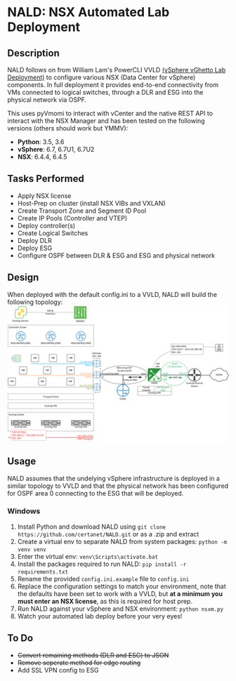 # NALD: NSX Automated Lab Deployment

## Description

NALD follows on from William Lam's PowerCLI VVLD [(vSphere vGhetto Lab Deployment)](https://github.com/lamw/vghetto-vsphere-automated-lab-deployment) to configure various NSX (Data Center for vSphere) components. In full deployment it provides end-to-end connectivity from VMs connected to logical switches, through a DLR and ESG into the physical network via OSPF.

This uses pyVmomi to interact with vCenter and the native REST API to interact with the NSX Manager and has been tested on the following versions (others should work but YMMV):
- **Python**: 3.5, 3.6
- **vSphere**: 6.7, 6.7U1, 6.7U2
- **NSX**: 6.4.4, 6.4.5


## Tasks Performed

* Apply NSX license
* Host-Prep on cluster (install NSX VIBs and VXLAN)
* Create Transport Zone and Segment ID Pool
* Create IP Pools (Controller and VTEP)
* Deploy controller(s)
* Create Logical Switches
* Deploy DLR
* Deploy ESG
* Configure OSPF between DLR & ESG and ESG and physical network

## Design

When deployed with the default config.ini to a VVLD, NALD will build the following topology:
![Design](/design.png?raw=true)

## Usage
NALD assumes that the undelying vSphere infrastructure is deployed in a similar topology to VVLD and that the physical network has been configured for OSPF area 0 connecting to the ESG that will be deployed.

### Windows
1. Install Python and download NALD using `git clone https://github.com/certanet/NALD.git` or as a .zip and extract
2. Create a virtual env to separate NALD from system packages:
`python -m venv venv`
3. Enter the virtual env:
`venv\Scripts\activate.bat`
4. Install the packages required to run NALD:
`pip install -r requirements.txt`
5. Rename the provided `config.ini.example` file to `config.ini`
6. Replace the configuration settings to match your environment, note that the defaults have been set to work with a VVLD, but **at a minimum you must enter an NSX license**, as this is required for host prep.
7. Run NALD against your vSphere and NSX environment:
`python nsxm.py`
8. Watch your automated lab deploy before your very eyes!

## To Do

- ~~Convert remaining methods (DLR and ESG) to JSON~~
- ~~Remove seperate method for edge routing~~
- Add SSL VPN config to ESG
